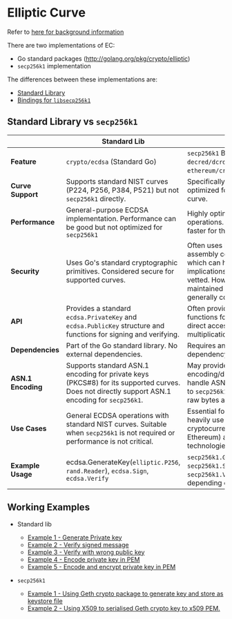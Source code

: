 # Elliptic Curve

Refer to [here for background information](https://github.com/paulwizviz/system-engineering.git)

There are two implementations of EC:

* Go standard packages (http://golang.org/pkg/crypto/elliptic)
* `secp256k1` implementation

The differences between these implementations are:

* [Standard Library](#standard-package)
* [Bindings for `libsecp256k1`](#binding-for-secp256k1)

## Standard Library vs `secp256k1`

| | Standard Lib | `secp256k1`  |
| --- | ---- | --- |
| **Feature** | `crypto/ecdsa` (Standard Go)  | `secp256k1` Binding (e.g., `decred/dcrd` or `go-ethereum/crypto`)   |
|  **Curve Support** | Supports standard NIST curves (P224, P256, P384, P521) but not `secp256k1` directly.  | Specifically designed for and optimized for the `secp256k1` curve. |
| **Performance** | General-purpose ECDSA implementation. Performance can be good but not optimized for `secp256k1` | Highly optimized for `secp256k1` operations. Usually significantly faster for this specific curve. |
| **Security** | Uses Go's standard cryptographic primitives. Considered secure for supported curves. | Often uses highly optimized assembly code for performance, which can have security implications if not thoroughly vetted. However, well-maintained libraries are generally considered secure. |
| **API** | Provides a standard `ecdsa.PrivateKey` and `ecdsa.PublicKey` structure and functions for signing and verifying. | Often provides more specialized functions for `secp256k1` (e.g., direct access to scalar multiplication, point operations). |
| **Dependencies** | Part of the Go standard library. No external dependencies. | Requires an external dependency. |
| **ASN.1 Encoding** | Supports standard ASN.1 encoding for private keys (PKCS#8) for its supported curves. Does not directly support ASN.1 encoding for `secp256k1`. | May provide custom encoding/decoding functions or handle ASN.1 in a way specific to `secp256k1` (though often just raw bytes are used). |
| **Use Cases** | General ECDSA operations with standard NIST curves. Suitable when `secp256k1` is not required or performance is not critical. | Essential for applications that heavily use `secp256k1`, like cryptocurrencies (Bitcoin, Ethereum) and other blockchain technologies. |
| **Example Usage** | ecdsa.GenerateKey(`elliptic.P256`, `rand.Reader`), `ecdsa.Sign`, `ecdsa.Verify` | `secp256k1.GeneratePrivateKey()`, `secp256k1.Sign`, `secp256k1.Verify` (or similar, depending on the library) |

## Working Examples

* Standard lib
    * [Example 1 - Generate Private key](../ec/stdlib/ex1/main.go)
    * [Example 2 - Verify signed message](../ec/stdlib/ex2/main.go)
    * [Example 3 - Verify with wrong public key](../ec/stdlib/ex3/main.go)
    * [Example 4 - Encode private key in PEM](../ec/stdlib/ex4/main.go)
    * [Example 5 - Encode and encrypt private key in PEM](../ec/stdlib/ex5/main.go)

* `secp256k1`
    * [Example 1 - Using Geth crypto package to generate key and store as keystore file](../ec/secp/ex1/main.go)
    * [Example 2 - Using X509 to serialised Geth crypto key to x509 PEM.](../ec/secp/ex2/main.go)